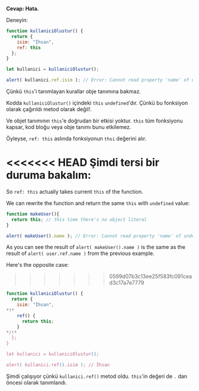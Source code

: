 **Cevap: Hata.**

Deneyin:
```js run
function kullaniciOlustur() {
  return {
    isim: "İhsan",
    ref: this
  };
}

let kullanici = kullaniciOlustur();

alert( kullanici.ref.isim ); // Error: Cannot read property 'name' of undefined
```
Çünkü `this`'i tanımlayan kurallar obje tanımına bakmaz.

Kodda `kullaniciOlustur()` içindeki `this` `undefined`'dır. Çünkü bu fonksiyon olarak çağırıldı metod olarak değil!.

Ve objet tanımının `this`'e doğrudan bir etkisi yoktur. `this` tüm fonksiyonu kapsar, kod bloğu veya obje tanımı bunu etkilemez.

Öyleyse, `ref: this` aslında fonksiyonun `thsi` değerini alır.

<<<<<<< HEAD
Şimdi tersi bir duruma bakalım:
=======
So `ref: this` actually takes current `this` of the function.

We can rewrite the function and return the same `this` with `undefined` value: 

```js run
function makeUser(){
  return this; // this time there's no object literal
}

alert( makeUser().name ); // Error: Cannot read property 'name' of undefined
```
As you can see the result of `alert( makeUser().name )` is the same as the result of `alert( user.ref.name )` from the previous example.

Here's the opposite case:
>>>>>>> 0599d07b3c13ee25f583fc091cead3c17a7e7779

```js run
function kullaniciOlustur() {
  return {
    isim: "İhsan",
*!*
    ref() {
      return this;
    }
*/!*
  };
}

let kullanici = kullaniciOlustur();

alert( kullanici.ref().isim ); // İhsan
```
Şimdi çalışıyor çünkü `kullanici.ref()` metod oldu. `this`'in değeri de `.` dan öncesi olarak tanımlandı.

